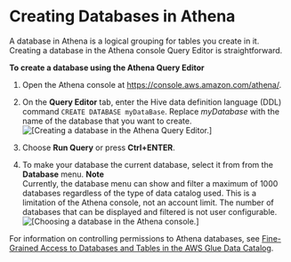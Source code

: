 # Creating Databases in Athena<a name="creating-databases"></a>

A database in Athena is a logical grouping for tables you create in it\. Creating a database in the Athena console Query Editor is straightforward\.

**To create a database using the Athena Query Editor**

1. Open the Athena console at [https://console\.aws\.amazon\.com/athena/](https://console.aws.amazon.com/athena/home)\.

1. On the **Query Editor** tab, enter the Hive data definition language \(DDL\) command `CREATE DATABASE myDataBase`\. Replace *myDatabase* with the name of the database that you want to create\.  
![\[Creating a database in the Athena Query Editor.\]](http://docs.aws.amazon.com/athena/latest/ug/images/createdatabase.png)

1. Choose **Run Query** or press **Ctrl\+ENTER**\.

1. To make your database the current database, select it from from the **Database** menu\.
**Note**  
Currently, the database menu can show and filter a maximum of 1000 databases regardless of the type of data catalog used\. This is a limitation of the Athena console, not an account limit\. The number of databases that can be displayed and filtered is not user configurable\.  
![\[Choosing a database in the Athena console.\]](http://docs.aws.amazon.com/athena/latest/ug/images/catalogdashboard.png)

For information on controlling permissions to Athena databases, see [Fine\-Grained Access to Databases and Tables in the AWS Glue Data Catalog](fine-grained-access-to-glue-resources.md)\.